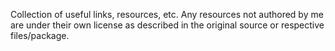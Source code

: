 Collection of useful links, resources, etc. Any resources not authored by me are under their own license as described in the original source or respective files/package.
